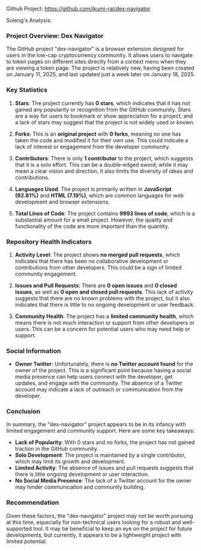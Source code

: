 Github Project: https://github.com/ikumi-rai/dex-navigator

Soleng's Analysis:

### Project Overview: Dex Navigator

The GitHub project "dex-navigator" is a browser extension designed for users in the low-cap cryptocurrency community. It allows users to navigate to token pages on different sites directly from a context menu when they are viewing a token page. The project is relatively new, having been created on January 11, 2025, and last updated just a week later on January 18, 2025.

### Key Statistics

1. **Stars**: The project currently has **0 stars**, which indicates that it has not gained any popularity or recognition from the GitHub community. Stars are a way for users to bookmark or show appreciation for a project, and a lack of stars may suggest that the project is not widely used or known.

2. **Forks**: This is an **original project** with **0 forks**, meaning no one has taken the code and modified it for their own use. This could indicate a lack of interest or engagement from the developer community.

3. **Contributors**: There is only **1 contributor** to the project, which suggests that it is a solo effort. This can be a double-edged sword; while it may mean a clear vision and direction, it also limits the diversity of ideas and contributions.

4. **Languages Used**: The project is primarily written in **JavaScript (92.81%)** and **HTML (7.19%)**, which are common languages for web development and browser extensions.

5. **Total Lines of Code**: The project contains **9993 lines of code**, which is a substantial amount for a small project. However, the quality and functionality of the code are more important than the quantity.

### Repository Health Indicators

1. **Activity Level**: The project shows **no merged pull requests**, which indicates that there has been no collaborative development or contributions from other developers. This could be a sign of limited community engagement.

2. **Issues and Pull Requests**: There are **0 open issues** and **0 closed issues**, as well as **0 open and closed pull requests**. This lack of activity suggests that there are no known problems with the project, but it also indicates that there is little to no ongoing development or user feedback.

3. **Community Health**: The project has a **limited community health**, which means there is not much interaction or support from other developers or users. This can be a concern for potential users who may need help or support.

### Social Information

- **Owner Twitter**: Unfortunately, there is **no Twitter account found** for the owner of the project. This is a significant point because having a social media presence can help users connect with the developer, get updates, and engage with the community. The absence of a Twitter account may indicate a lack of outreach or communication from the developer.

### Conclusion

In summary, the "dex-navigator" project appears to be in its infancy with limited engagement and community support. Here are some key takeaways:

- **Lack of Popularity**: With 0 stars and no forks, the project has not gained traction in the GitHub community.
- **Solo Development**: The project is maintained by a single contributor, which may limit its growth and development.
- **Limited Activity**: The absence of issues and pull requests suggests that there is little ongoing development or user interaction.
- **No Social Media Presence**: The lack of a Twitter account for the owner may hinder communication and community building.

### Recommendation

Given these factors, the "dex-navigator" project may not be worth pursuing at this time, especially for non-technical users looking for a robust and well-supported tool. It may be beneficial to keep an eye on the project for future developments, but currently, it appears to be a lightweight project with limited potential.